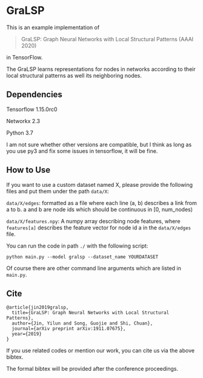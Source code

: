 # GraLSP

This is an example implementation of 

>  GraLSP: Graph Neural Networks with Local Structural Patterns (AAAI 2020)

in TensorFlow. 

The GraLSP learns representations for nodes in networks according to their local structural patterns as well its neighboring nodes. 

## Dependencies

Tensorflow 1.15.0rc0

Networkx 2.3

Python 3.7

I am not sure whether other versions are compatible, but I think as long as you use py3 and fix some issues in tensorflow, it will be fine. 

## How to Use

If you want to use a custom dataset named X, please provide the following files and put them under the path `data/X`:

`data/X/edges`: formatted as a file where each line (a, b) describes a link from a to b. a and b are node ids which should be continuous in [0, num_nodes)

`data/X/features.npy`: A numpy array describing node features, where `features[a]` describes the feature vector for node id a in the `data/X/edges` file. 

You can run the code in path `./` with the following script: 

`python main.py --model gralsp --dataset_name YOURDATASET`

Of course there are other command line arguments which are listed in `main.py`. 

## Cite

```
@article{jin2019gralsp,
  title={GraLSP: Graph Neural Networks with Local Structural Patterns},
  author={Jin, Yilun and Song, Guojie and Shi, Chuan},
  journal={arXiv preprint arXiv:1911.07675},
  year={2019}
}
```

If you use related codes or mention our work, you can cite us via the above bibtex. 

The formal bibtex will be provided after the conference proceedings. 

